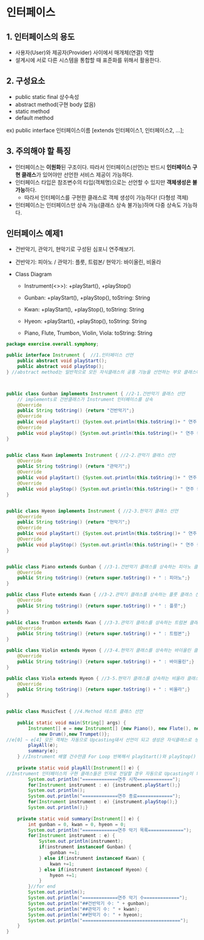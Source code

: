# 인터페이스

## 1. 인터페이스의 용도

- 사용자(User)와 제공자(Provider) 사이에서 매개체(연결) 역할
- 설계시에 서로 다른 시스템을 통합할 때 표준화를 위해서 활용한다.



## 2. 구성요소

- public static final 상수속성
- abstract method(구현 body 없음)
- static method
- default method

ex) public interface 인터페이스이름 [extends 인터페이스1, 인터페이스2, ...];



## 3. 주의해야 할 특징

- 인터페이스는 **이원화**된 구조이다. 따라서 인터페이스(선언)는 반드시 **인터페이스 구현 클래스**가 있어야만 선언한 서비스 제공이 가능하다.
- 인터페이스 타입은 참조변수의 타입(객체명)으로는 선언할 수 있지만 **객체생성은 불가능**하다.
  - 따라서 인터페이스를 구현한 클래스로 객체 생성이 가능하다! (다형성 객체)
- 인터페이스는 인터페이스만 상속 가능(클래스 상속 불가능)하며 다중 상속도 가능하다.



## 인터페이스 예제1

- 건반악기, 관악기, 현악기로 구성된 심포니 연주해보기.

- 건반악기: 피아노 / 관악기: 플룻, 트럼본/ 현악기: 바이올린, 비올라

- Class Diagram

  - Instrument(<<interface>>>): +playStart(), +playStop()

  - Gunban: +playStart(), +playStop(), toString: String

  - Kwan: +playStart(), +playStop(), toString: String

  - Hyeon: +playStart(), +playStop(), toString: String

  - Piano, Flute, Trumbon, Violin, Viola: toString: String

    

```java
package exercise.overall.symphony; 

public interface Instrument {  //1.인터페이스 선언
	public abstract void playStart(); 
	public abstract void playStop();
} //abstract method는 일반적으로 모든 자식클래스의 공통 기능을 선언하는 부모 클래스에 정의



public class Gunban implements Instrument { //2-1.건반악기 클래스 선언
    // implements로 건반클래스가 Instrument 인터페이스를 상속
	@Override
	public String toString() {return "건반악기";}
	@Override
	public void playStart() {System.out.println(this.toString()+ " 연주 시작");}
	@Override
	public void playStop() {System.out.println(this.toString()+ " 연주 종료");}
}


public class Kwan implements Instrument { //2-2.관악기 클래스 선언
	@Override
	public String toString() {return "관악기";}
	@Override
	public void playStart() {System.out.println(this.toString()+ " 연주 시작");}
    @Override
	public void playStop() {System.out.println(this.toString()+ " 연주 종료");}
}


public class Hyeon implements Instrument { //2-3.현악기 클래스 선언
	@Override
	public String toString() {return "현악기";}
	@Override
	public void playStart() {System.out.println(this.toString()+ " 연주 시작");}
	@Override
	public void playStop() {System.out.println(this.toString()+ " 연주 종료");}
}


public class Piano extends Gunban { //3-1.건반악기 클래스를 상속하는 피아노 클래스 선언
	@Override
	public String toString() {return super.toString() + " : 피아노";}
}

public class Flute extends Kwan { //3-2.관악기 클래스를 상속하는 플룻 클래스 선언
	@Override
	public String toString() {return super.toString() + " : 플룻";}
}

public class Trumbon extends Kwan { //3-3.관악기 클래스를 상속하는 트럼본 클래스 선언
	@Override
	public String toString() {return super.toString() + " : 트럼본";}
}

public class Violin extends Hyeon { //3-4.현악기 클래스를 상속하는 바이올린 클래스 선언
	@Override
	public String toString() {return super.toString() + " : 바이올린";}
}

public class Viola extends Hyeon { //3-5.현악기 클래스를 상속하는 비올라 클래스 선언
	@Override
	public String toString() {return super.toString() + " : 비올라";}
}


public class MusicTest { //4.Method 테스트 클래스 선언
	
    public static void main(String[] args) {
		Instrument[] e = new Instrument[] {new Piano(), new Flute(), new Timpani(),
			new Drum(),new Trumpet()}; 
//e[0] ~ e[4] 모든 객체는 자동으로 Upcasting돼서 선언이 되고 생성은 자식클래스로 생성된 다형성 객체
		playAll(e); 
		summary(e);
	} //Instrument 배열 건수만큼 For Loop 반복해서 playStart()와 playStop() 호출
	
    private static void playAll(Instrument[] e) { 
//Instrument 인터페이스의 구현 클래스들은 인자로 전달할 경우 자동으로 Upcasting이 되고, Downcasting할 수 있다.
		System.out.println("=============연주 시작=============");
		for(Instrument instrument : e) {instrument.playStart();}
		System.out.println();
		System.out.println("=============연주 종료=============");
		for(Instrument instrument : e) {instrument.playStop();}
		System.out.println();}
	
    private static void summary(Instrument[] e) {
		int gunban = 0, kwan = 0, hyeon = 0;
		System.out.println("=============연주 악기 목록=============");
		for(Instrument instrument : e) { 
            System.out.println(instrument);
			if(instrument instanceof Gunban) {
				gunban +=1;
			} else if(instrument instanceof Kwan) {
				kwan +=1;
			} else if(instrument instanceof Hyeon) {
				hyeon +=1;
            }
		}//for end
		System.out.println();
		System.out.println("=============연주 악기 수=============");
		System.out.println("##건반악기 수: " + gunban);
		System.out.println("##관악기 수: " + kwan);
		System.out.println("##현악기 수: " + hyeon);
		System.out.println("====================================");
	}
} 

```

